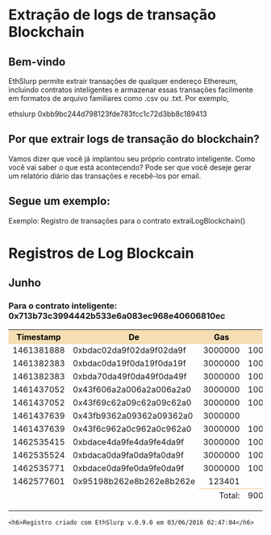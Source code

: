 # Extração de logs de transação Blockchain

## Bem-vindo

EthSlurp permite extrair transações de qualquer endereço Ethereum, incluindo contratos inteligentes e armazenar essas transações facilmente em formatos de arquivo familiares como .csv ou .txt. Por exemplo,

  ethslurp 0xbb9bc244d798123fde783fcc1c72d3bb8c189413 
  
## Por que extrair logs de transação do blockchain?

Vamos dizer que você já implantou seu próprio contrato inteligente. Como você vai saber o que está acontecendo? 
Pode ser que você deseje gerar um relatório diário das transações e recebê-los por email. 

## Segue um exemplo:
Exemplo: Registro de transações para o contrato extraiLogBlockchain()

<html>
  <head>
    <h1>Registros de Log Blockcain</h3>
    <h2>Junho</h3>
    <h3>Para o contrato inteligente: 0x713b73c3994442b533e6a083ec968e40606810ec</h3>
    <table width=75%>
    <tr bgcolor=wheat>
      <th width=20% align=center><font color=black><center>Timestamp</center></td>
    	<th width=35% align=center><font color=black><center>De</center></td>
    	<th width=20% align=center><font color=black><center>Gas</center></td>
    	<th width=25% align=center><font color=black><center>Valor</center></td>
    </tr>
    <tr>
        <td align=right>1461381888</td>
      	<td align=left>0xbdac02da9f02da9f02da9f</td>
      	<td align=right>3000000</td>
      	<td align=right>10000000000000000</td>
    </tr>
    <tr>
        <td align=right>1461382383</td>
      	<td align=left>0xbdac0da19f0da19f0da19f</td>
      	<td align=right>3000000</td>
      	<td align=right>10000000000000000</td>
    </tr>
    <tr>
        <td align=right>1461382383</td>
      	<td align=left>0xbda70da49f0da49f0da49f</td>
      	<td align=right>3000000</td>
      	<td align=right>10000000000000000</td>
    </tr>
    <tr>
        <td align=right>1461437052</td>
      	<td align=left>0x43f606a2a006a2a006a2a0</td>
      	<td align=right>3000000</td>
      	<td align=right>10000000000000000</td>
    </tr>
    <tr>
        <td align=right>1461437052</td>
      	<td align=left>0x43f69c62a09c62a09c62a0</td>
      	<td align=right>3000000</td>
      	<td align=right>10000000000000000</td>
    </tr>
    <tr>
        <td align=right>1461437639</td>
      	<td align=left>0x43fb9362a09362a09362a0</td>
      	<td align=right>3000000</td>
      	<td align=right>0</td>
    </tr>
    <tr>
        <td align=right>1461437639</td>
      	<td align=left>0x43f6c962a0c962a0c962a0</td>
      	<td align=right>3000000</td>
      	<td align=right>10000000000000000</td>
    </tr>
    <tr>
        <td align=right>1462535415</td>
      	<td align=left>0xbdace4da9fe4da9fe4da9f</td>
      	<td align=right>3000000</td>
      	<td align=right>10000000000000000</td>
    </tr>
    <tr>
        <td align=right>1462535524</td>
      	<td align=left>0xbdaca0da9fa0da9fa0da9f</td>
      	<td align=right>3000000</td>
      	<td align=right>10000000000000000</td>
    </tr>
    <tr>
        <td align=right>1462535771</td>
      	<td align=left>0xbdace0da9fe0da9fe0da9f</td>
      	<td align=right>3000000</td>
      	<td align=right>10000000000000000</td>
    </tr>
    <tr>
        <td align=right>1462577601</td>
      	<td align=left>0x95198b262e8b262e8b262e</td>
      	<td align=right>123401</td>
      	<td align=right>0</td>
    </tr>
    <tr>
        <td width=20% align=right></td>
      	<td width=35% align=left></td>
      	<td width=20% style="border-top:2px solid wheat" align=right>Total:<p></td>
      	<td width=25% style="border-top:2px solid wheat" align=right>90000000000000000<p></td>
    </tr>
    </table>
    
    <h6>Registro criado com EthSlurp v.0.9.0 em 03/06/2016 02:47:04</h6>
</html>

